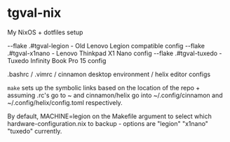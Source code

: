 # tgval-nix
My NixOS + dotfiles setup

--flake .#tgval-legion - Old Lenovo Legion compatible config
--flake .#tgval-x1nano - Lenovo Thinkpad X1 Nano config
--flake .#tgval-tuxedo - Tuxedo Infinity Book Pro 15 config

.bashrc / .vimrc / cinnamon desktop environment / helix editor configs

`make` sets up the symbolic links based on the location of the repo + assuming .rc's go to ~ and cinnamon/helix go into ~/.config/cinnamon and ~/.config/helix/config.toml respectively.

By default, MACHINE=legion on the Makefile argument to select which hardware-configuration.nix to backup - options are "legion" "x1nano" "tuxedo" currently.
